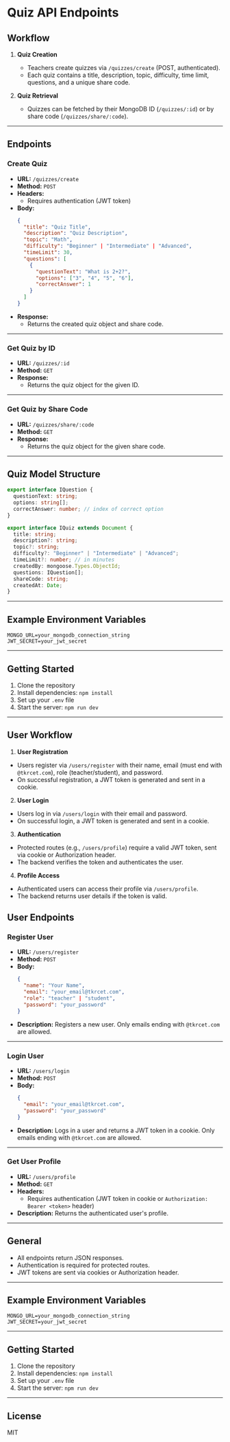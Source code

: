 # Quiz API Endpoints

## Workflow

1. **Quiz Creation**
   - Teachers create quizzes via `/quizzes/create` (POST, authenticated).
   - Each quiz contains a title, description, topic, difficulty, time limit, questions, and a unique share code.

2. **Quiz Retrieval**
   - Quizzes can be fetched by their MongoDB ID (`/quizzes/:id`) or by share code (`/quizzes/share/:code`).

---

## Endpoints

### Create Quiz
- **URL:** `/quizzes/create`
- **Method:** `POST`
- **Headers:**
  - Requires authentication (JWT token)
- **Body:**
  ```json
  {
    "title": "Quiz Title",
    "description": "Quiz Description",
    "topic": "Math",
    "difficulty": "Beginner" | "Intermediate" | "Advanced",
    "timeLimit": 30,
    "questions": [
      {
        "questionText": "What is 2+2?",
        "options": ["3", "4", "5", "6"],
        "correctAnswer": 1
      }
    ]
  }
  ```
- **Response:**
  - Returns the created quiz object and share code.

---

### Get Quiz by ID
- **URL:** `/quizzes/:id`
- **Method:** `GET`
- **Response:**
  - Returns the quiz object for the given ID.

---

### Get Quiz by Share Code
- **URL:** `/quizzes/share/:code`
- **Method:** `GET`
- **Response:**
  - Returns the quiz object for the given share code.

---

## Quiz Model Structure

```typescript
export interface IQuestion {
  questionText: string;
  options: string[];
  correctAnswer: number; // index of correct option
}

export interface IQuiz extends Document {
  title: string;
  description?: string;
  topic?: string;
  difficulty?: "Beginner" | "Intermediate" | "Advanced";
  timeLimit?: number; // in minutes
  createdBy: mongoose.Types.ObjectId;
  questions: IQuestion[];
  shareCode: string;
  createdAt: Date;
}
```

---

## Example Environment Variables
```
MONGO_URL=your_mongodb_connection_string
JWT_SECRET=your_jwt_secret
```

---

## Getting Started
1. Clone the repository
2. Install dependencies: `npm install`
3. Set up your `.env` file
4. Start the server: `npm run dev`

---


## User Workflow

1. **User Registration**
  - Users register via `/users/register` with their name, email (must end with `@tkrcet.com`), role (teacher/student), and password.
  - On successful registration, a JWT token is generated and sent in a cookie.

2. **User Login**
  - Users log in via `/users/login` with their email and password.
  - On successful login, a JWT token is generated and sent in a cookie.

3. **Authentication**
  - Protected routes (e.g., `/users/profile`) require a valid JWT token, sent via cookie or Authorization header.
  - The backend verifies the token and authenticates the user.

4. **Profile Access**
  - Authenticated users can access their profile via `/users/profile`.
  - The backend returns user details if the token is valid.

## User Endpoints

### Register User
- **URL:** `/users/register`
- **Method:** `POST`
- **Body:**
  ```json
  {
    "name": "Your Name",
    "email": "your_email@tkrcet.com",
    "role": "teacher" | "student",
    "password": "your_password"
  }
  ```
- **Description:** Registers a new user. Only emails ending with `@tkrcet.com` are allowed.

---

### Login User
- **URL:** `/users/login`
- **Method:** `POST`
- **Body:**
  ```json
  {
    "email": "your_email@tkrcet.com",
    "password": "your_password"
  }
  ```
- **Description:** Logs in a user and returns a JWT token in a cookie. Only emails ending with `@tkrcet.com` are allowed.

---

### Get User Profile
- **URL:** `/users/profile`
- **Method:** `GET`
- **Headers:**
  - Requires authentication (JWT token in cookie or `Authorization: Bearer <token>` header)
- **Description:** Returns the authenticated user's profile.

---

## General
- All endpoints return JSON responses.
- Authentication is required for protected routes.
- JWT tokens are sent via cookies or Authorization header.

---

## Example Environment Variables
```
MONGO_URL=your_mongodb_connection_string
JWT_SECRET=your_jwt_secret
```

---

## Getting Started
1. Clone the repository
2. Install dependencies: `npm install`
3. Set up your `.env` file
4. Start the server: `npm run dev`

---

## License
MIT
